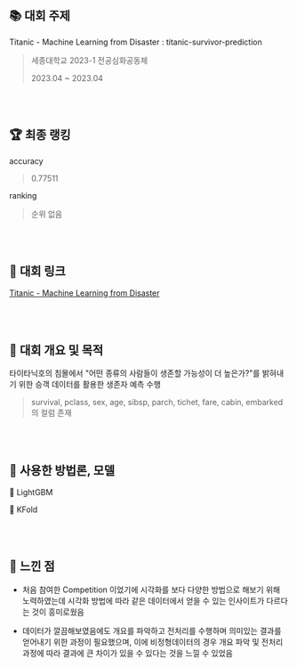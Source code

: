 ## :books: 대회 주제 
Titanic - Machine Learning from Disaster : titanic-survivor-prediction

> 세종대학교 2023-1 전공심화공동체
> 
> 2023.04 ~ 2023.04

<br/><br/>

## 🏆 최종 랭킹
accuracy 
> 0.77511

ranking 
> 순위 없음

<br/><br/>

## :star2: 대회 링크
[Titanic - Machine Learning from Disaster](www.kaggle.com/competitions/titanic/)

<br/><br/>

## :star2: 대회 개요 및 목적
타이타닉호의 침몰에서 "어떤 종류의 사람들이 생존할 가능성이 더 높은가?"를 밝혀내기 위한 승객 데이터를 활용한 생존자 예측 수행

> survival, pclass, sex, age, sibsp, parch, tichet, fare, cabin, embarked의 컬럼 존재

<br/><br/>

## :star2: 사용한 방법론, 모델
📌 LightGBM

📌 KFold

<br/><br/>

## :star2: 느낀 점
- 처음 참여한 Competition 이었기에 시각화를 보다 다양한 방법으로 해보기 위해 노력하였는데 시각화 방법에 따라 같은 데이터에서 얻을 수 있는 인사이트가 다르다는 것이 흥미로웠음

- 데이터가 깔끔해보였음에도 개요를 파악하고 전처리를 수행하며 의미있는 결과를 얻어내기 위한 과정이 필요했으며, 이에 비정형데이터의 경우 개요 파악 및 전처리 과정에 따라 결과에 큰 차이가 있을 수 있다는 것을 느낄 수 있었음

 
